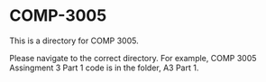 # COMP-3005

This is a directory for COMP 3005.

Please navigate to the correct directory.
For example, COMP 3005 Assingment 3 Part 1 code is in the folder, A3 Part 1.